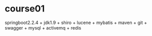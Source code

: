 # course01
springboot2.2.4 + jdk1.9 + shiro + lucene + mybatis + maven + git + swagger + mysql + activemq + redis
